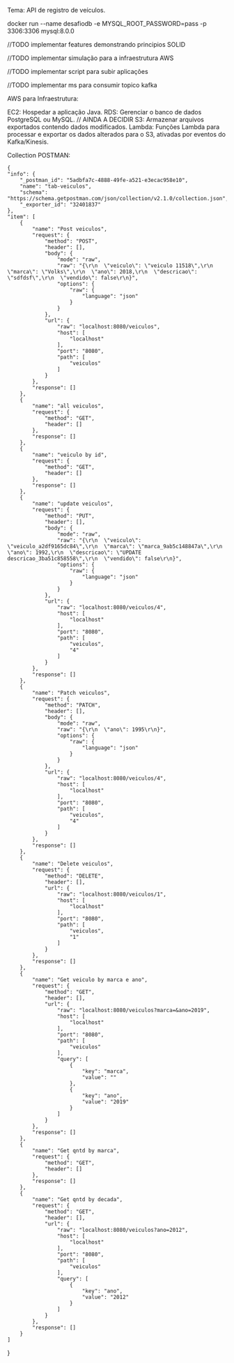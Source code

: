 Tema: API de registro de veículos.

docker run --name desafiodb -e MYSQL_ROOT_PASSWORD=pass -p 3306:3306 mysql:8.0.0


//TODO implementar features demonstrando principios SOLID

//TODO implementar simulação para a infraestrutura AWS

//TODO implementar script para subir aplicações

//TODO implementar ms para consumir topico kafka


AWS para Infraestrutura:

EC2: Hospedar a aplicação Java.
RDS: Gerenciar o banco de dados PostgreSQL ou MySQL. // AINDA A DECIDIR
S3: Armazenar arquivos exportados contendo dados modificados.
Lambda: Funções Lambda para processar e exportar os dados alterados para o S3, ativadas por eventos do Kafka/Kinesis.


Collection POSTMAN:

    {
    "info": {
        "_postman_id": "5adbfa7c-4888-49fe-a521-e3ecac958e10",
        "name": "tab-veiculos",
        "schema": "https://schema.getpostman.com/json/collection/v2.1.0/collection.json",
        "_exporter_id": "32401837"
    },
    "item": [
        {
            "name": "Post veiculos",
            "request": {
                "method": "POST",
                "header": [],
                "body": {
                    "mode": "raw",
                    "raw": "{\r\n  \"veiculo\": \"veiculo 11518\",\r\n  \"marca\": \"Volks\",\r\n  \"ano\": 2018,\r\n  \"descricao\": \"sdfdsf\",\r\n  \"vendido\": false\r\n}",
                    "options": {
                        "raw": {
                            "language": "json"
                        }
                    }
                },
                "url": {
                    "raw": "localhost:8080/veiculos",
                    "host": [
                        "localhost"
                    ],
                    "port": "8080",
                    "path": [
                        "veiculos"
                    ]
                }
            },
            "response": []
        },
        {
            "name": "all veiculos",
            "request": {
                "method": "GET",
                "header": []
            },
            "response": []
        },
        {
            "name": "veiculo by id",
            "request": {
                "method": "GET",
                "header": []
            },
            "response": []
        },
        {
            "name": "update veiculos",
            "request": {
                "method": "PUT",
                "header": [],
                "body": {
                    "mode": "raw",
                    "raw": "{\r\n  \"veiculo\": \"veiculo_a2df9165dc84\",\r\n  \"marca\": \"marca_9ab5c148847a\",\r\n  \"ano\": 1992,\r\n  \"descricao\": \"UPDATE descricao_3ba51c858558\",\r\n  \"vendido\": false\r\n}",
                    "options": {
                        "raw": {
                            "language": "json"
                        }
                    }
                },
                "url": {
                    "raw": "localhost:8080/veiculos/4",
                    "host": [
                        "localhost"
                    ],
                    "port": "8080",
                    "path": [
                        "veiculos",
                        "4"
                    ]
                }
            },
            "response": []
        },
        {
            "name": "Patch veiculos",
            "request": {
                "method": "PATCH",
                "header": [],
                "body": {
                    "mode": "raw",
                    "raw": "{\r\n  \"ano\": 1995\r\n}",
                    "options": {
                        "raw": {
                            "language": "json"
                        }
                    }
                },
                "url": {
                    "raw": "localhost:8080/veiculos/4",
                    "host": [
                        "localhost"
                    ],
                    "port": "8080",
                    "path": [
                        "veiculos",
                        "4"
                    ]
                }
            },
            "response": []
        },
        {
            "name": "Delete veiculos",
            "request": {
                "method": "DELETE",
                "header": [],
                "url": {
                    "raw": "localhost:8080/veiculos/1",
                    "host": [
                        "localhost"
                    ],
                    "port": "8080",
                    "path": [
                        "veiculos",
                        "1"
                    ]
                }
            },
            "response": []
        },
        {
            "name": "Get veiculo by marca e ano",
            "request": {
                "method": "GET",
                "header": [],
                "url": {
                    "raw": "localhost:8080/veiculos?marca=&ano=2019",
                    "host": [
                        "localhost"
                    ],
                    "port": "8080",
                    "path": [
                        "veiculos"
                    ],
                    "query": [
                        {
                            "key": "marca",
                            "value": ""
                        },
                        {
                            "key": "ano",
                            "value": "2019"
                        }
                    ]
                }
            },
            "response": []
        },
        {
            "name": "Get qntd by marca",
            "request": {
                "method": "GET",
                "header": []
            },
            "response": []
        },
        {
            "name": "Get qntd by decada",
            "request": {
                "method": "GET",
                "header": [],
                "url": {
                    "raw": "localhost:8080/veiculos?ano=2012",
                    "host": [
                        "localhost"
                    ],
                    "port": "8080",
                    "path": [
                        "veiculos"
                    ],
                    "query": [
                        {
                            "key": "ano",
                            "value": "2012"
                        }
                    ]
                }
            },
            "response": []
        }
    ]
}
